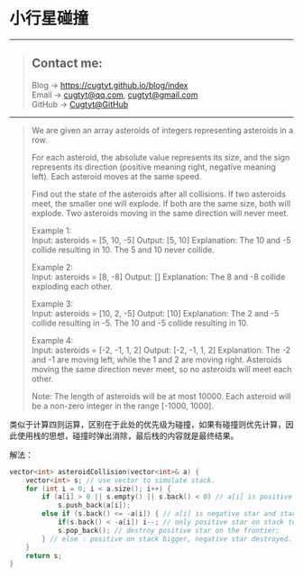 # 小行星碰撞

---
> ## Contact me:
> Blog -> <https://cugtyt.github.io/blog/index>  
> Email -> <cugtyt@qq.com>, <cugtyt@gmail.com>  
> GitHub -> [Cugtyt@GitHub](https://github.com/Cugtyt)

---

>  We are given an array asteroids of integers representing asteroids in a row.
>
> For each asteroid, the absolute value represents its size, and the sign represents its direction (positive meaning right, negative meaning left). Each asteroid moves at the same speed.
> 
> Find out the state of the asteroids after all collisions. If two asteroids meet, the smaller one will explode. If both are the same size, both will explode. Two asteroids moving in the same direction will never meet.
> 
> Example 1:  
> Input: 
> asteroids = [5, 10, -5]
> Output: [5, 10]
> Explanation: 
> The 10 and -5 collide resulting in 10.  The 5 and 10 never collide.
> 
> Example 2:  
> Input: 
> asteroids = [8, -8]
> Output: []
> Explanation: 
> The 8 and -8 collide exploding each other.
> 
> Example 3:  
> Input: 
> asteroids = [10, 2, -5]
> Output: [10]
> Explanation: 
> The 2 and -5 collide resulting in -5.  The 10 and -5 collide resulting in 10.
> 
> Example 4:  
> Input: 
> asteroids = [-2, -1, 1, 2]
> Output: [-2, -1, 1, 2]
> Explanation: 
> The -2 and -1 are moving left, while the 1 and 2 are moving right.
> Asteroids moving the same direction never meet, so no asteroids will meet each other.
> 
> Note:
> The length of asteroids will be at most 10000.
> Each asteroid will be a non-zero integer in the range [-1000, 1000].

类似于计算四则运算，区别在于此处的优先级为碰撞，如果有碰撞则优先计算，因此使用栈的思想，碰撞时弹出消除，最后栈的内容就是最终结果。

解法：

``` c++
vector<int> asteroidCollision(vector<int>& a) {
    vector<int> s; // use vector to simulate stack.
    for (int i = 0; i < a.size(); i++) {
        if (a[i] > 0 || s.empty() || s.back() < 0) // a[i] is positive star or a[i] is negative star and there is no positive on stack
            s.push_back(a[i]);
        else if (s.back() <= -a[i]) { // a[i] is negative star and stack top is positive star
            if(s.back() < -a[i]) i--; // only positive star on stack top get destroyed, stay on i to check more on stack.
            s.pop_back(); // destroy positive star on the frontier;
        } // else : positive on stack bigger, negative star destroyed.
    }
    return s;
}
```